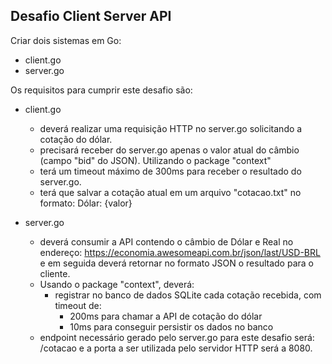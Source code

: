 ## Desafio Client Server API 

Criar dois sistemas em Go:
- client.go
- server.go

Os requisitos para cumprir este desafio são:
 
- client.go
  - deverá realizar uma requisição HTTP no server.go solicitando a cotação do dólar.
  - precisará receber do server.go apenas o valor atual do câmbio (campo "bid" do JSON). Utilizando o package "context"
  - terá um timeout máximo de 300ms para receber o resultado do server.go.
  - terá que salvar a cotação atual em um arquivo "cotacao.txt" no formato: Dólar: {valor}

- server.go 
  - deverá consumir a API contendo o câmbio de Dólar e Real no endereço: https://economia.awesomeapi.com.br/json/last/USD-BRL e em seguida deverá retornar no formato JSON o resultado para o cliente.
  - Usando o package "context", deverá:
    - registrar no banco de dados SQLite cada cotação recebida, com timeout de:
      - 200ms para chamar a API de cotação do dólar
      - 10ms para conseguir persistir os dados no banco
  - endpoint necessário gerado pelo server.go para este desafio será: /cotacao e a porta a ser utilizada pelo servidor HTTP será a 8080.
 
